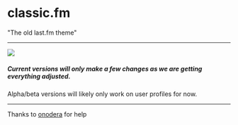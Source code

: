 # classic.fm
"The old last.fm theme"
 
________________
 
 
 
<img src=https://sr.ht/qw-O.png>

##### Current versions will only make a few changes as we are getting everything adjusted. 

Alpha/beta versions will likely only work on user profiles for now.

----------------

Thanks to <a href=https://github.com/onodera-punpun>onodera</a> for help
